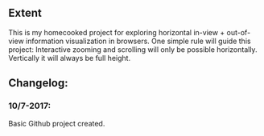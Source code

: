 ## Extent

This is my homecooked project for exploring horizontal in-view + out-of-view information visualization in browsers.
One simple rule will guide this project: Interactive zooming and scrolling will only be possible horizontally. Vertically it will always be full height.

## Changelog:

### 10/7-2017:
Basic Github project created.